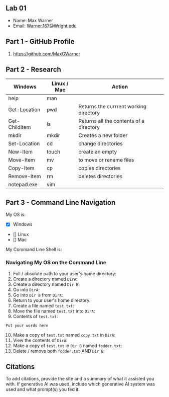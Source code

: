 ## Lab 01

- Name: Max Warner 
- Email: Warner.167@Wright.edu

## Part 1 - GitHub Profile

1. https://github.com/MaxGWarner

## Part 2 - Research

| Windows | Linux / Mac | Action |
| ---     | ---         | ---    |
| help    | man         |       |
| Get-Location | pwd    |    Returns the currrent working directory   |
| Get-ChildItem | ls    |      Returns all the contents of a directory  |
| mkdir   | mkdir       |     Creates a new folder   |
| Set-Location | cd     |     change directories    |
| New-Item | touch      |     create an empty    |
| Move-Item | mv        |     to move or rename files   |
| Copy-Item | cp        |    copies directories     |
| Remove-Item | rm      |    deletes directories    |
| notepad.exe | vim     |        |

## Part 3 - Command Line Navigation

My OS is:
- [x] Windows
- [] Linux
- [] Mac

My Command Line Shell is: 

### Navigating My OS on the Command Line

1. Full / absolute path to your user's home directory:
2. Create a directory named `DirA`:
3. Create a directory named `Dir B`:
4. Go into `DirA`:
5. Go into `Dir B` from `DirA`:
6. Return to your user's home directory:
7. Create a file named `test.txt`:
8. Move the file named `test.txt` into `DirA`:
9. Contents of `test.txt`:
```
Put your words here
```
10. Make a copy of `test.txt` named `copy.txt` in `DirA`:
11. View the contents of `DirA`: 
12. Make a copy of `test.txt` in `Dir B` named `fodder.txt`:
13. Delete / remove both `fodder.txt` AND `Dir B`:

## Citations

To add citations, provide the site and a summary of what it assisted you with.  If generative AI was used, include which generative AI system was used and what prompt(s) you fed it.
